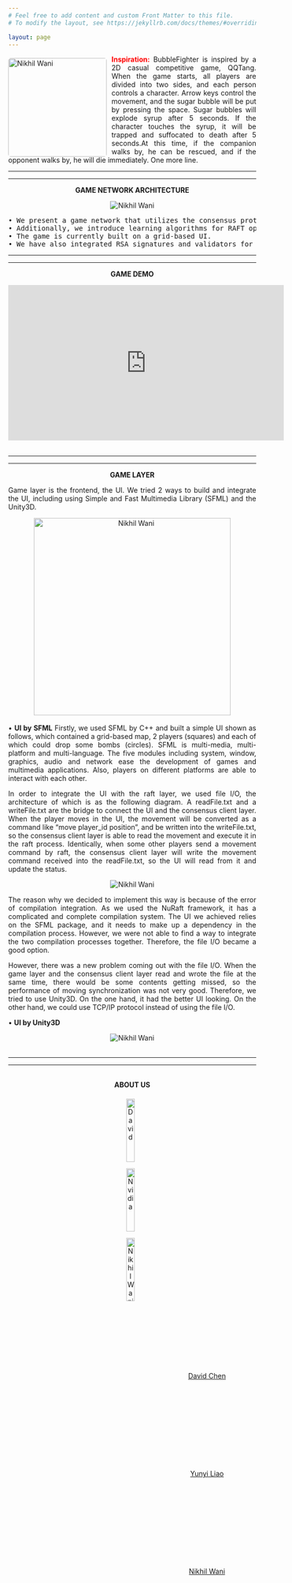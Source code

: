 ```yaml
---
# Feel free to add content and custom Front Matter to this file.
# To modify the layout, see https://jekyllrb.com/docs/themes/#overriding-theme-defaults

layout: page
---
```



<style>

.container {
  position: relative;
  display: inline-block;
  float: left;

  margin-right: 10px;
  margin-bottom: -10px;
/*  margin-left: 13px;*/
/*  margin-top: 1px;*/
}

.image {
  height: auto;
  margin-top: 6px;
/*  margin-right: 7px; */
  margin-bottom: 7px;  
  height: 200px;
/*  border: 5px; */
  border-radius: 5px;
}

.overlay {
  position: absolute;
  top: 0;
  bottom: 0;
  left: 0;
  right: 0;
  height: 100%;
  opacity: 0;
  transition: .5s ease;
}

.container:hover .overlay {
  opacity: 1;
}

body
{
  text-align: justify;
}

.image_thumbnail
{

 float:center;
 height: 128px;
 width: 18%;

 margin-top: 6px;
 margin-right: 7px;
 margin-bottom: -7px;  
 border: 5px;
 border-radius: 5px;
}

</style>

<div class="container">

  <img src="imgs/main.png" alt="Nikhil Wani" class="image">

  <div class="overlay">

    <img src="imgs/main.png" alt="Asli Nikhil Wani" class="image">

  </div>

</div>

<p>
<span style="color:red"> <b>Inspiration:</b> </span> BubbleFighter is inspired by a 2D casual competitive game, QQTang. When the game starts, all players are divided into two sides, and each person controls a character. Arrow keys control the movement, and the sugar bubble will be put by pressing the space. Sugar bubbles will explode syrup after 5 seconds. If the character touches the syrup, it will be trapped and suffocated to death after 5 seconds.At this time, if the companion walks by, he can be rescued, and if the opponent walks by, he will die immediately. One more line.

<!-- At this time, if the companion walks by, he can be rescued, and if the opponent walks by, he will die immediately. When all our team members died, the game was lost. Some powerups can be picked up to promote attributes of the player such as the speed, the upper bound of the number of bubbles and the power of explosion.   -->
</p>


---
---  

<center>
<p>
<b id="architecture">GAME NETWORK ARCHITECTURE </b>
</p>
  <img src="imgs/architecture.png" alt="Nikhil Wani">

</center>
<p>

<span style="align:left">
<pre>
• We present a game network that utilizes the consensus protocol RAFT implementation. <br>• Additionally, we introduce learning algorithms for RAFT optimization. <br>• The game is currently built on a grid-based UI. <br>• We have also integrated RSA signatures and validators for encryption and security.
</pre>
</span>


</p>






<!-- Thank you for stopping by. Yes, <span style="color:red"> __I'm on the job market!__ </span>

 I am a second-year CS graduate student at the [University of Southern California](https://www.usc.edu/) in sunny Los Angeles. Before this, I spent two wonderful years as a Research Engineer in the [Department of Computer Science and Engineering](https://www.cse.iitb.ac.in/) at [IIT Bombay, India](https://www.iitb.ac.in/). I was advised by **[Dr. Pushpak Bhattachary](https://www.cse.iitb.ac.in/~pb/)**, and I have been fortunate to work closely with him at the [Center for Indian Language Technology](http://www.cfilt.iitb.ac.in/).  My research/<span style="color:red">__interest__ </span> broadly focuses on Machine Learning and Natural Language Understanding. I am also a ACM SIGCHI Scholar and have experience in Human Computer Interaction/ User Experience research.

 I want machines to not just ***learn***, but also ***understand*** complex ideas the way we do, especially with ***natural languages***. Last summer, I built a state-of-the-art [Contextually Complex Phrase detection]() system.


During the summer of 2017, I worked on [Probabilistic Models for Intelligent Text Input Processing]() as a research intern in the Human-Computer Interaction (HCI) group at the IDC School of Design (IDC Dept), IIT Bombay, India, where I was advised by **[Dr. Anirudha Joshi](http://www.idc.iitb.ac.in/~anirudha/){:target="_blank"}**.


In spring 2017, I worked on [Multi-Scale 3D Convolutional Neural Network models]() during my internship at **Nvidia, Pune, India**, where I was lucky to be jointly advised by [Dr. CP Mammen](https://in.linkedin.com/in/cp-mammen-7690735) and [Dr. Jayashree Kalpathy Crammer](https://connects.catalyst.harvard.edu/Profiles/display/Person/102986) (MGH, Harvard Medical School).


I graduated in 2017 from VIT, Pune with distinction in Bachelors of Information Technology. Before that, I earned a Diploma in Computer Science Engineering with distinction from PCP, Pune in 2014.


In my spare time, I have begun contributing to [StackOverflow](https://stackoverflow.com/users/9370096/nikhil-wani.){:target="_blank"} and writing [articles](). Outside of research, I like to play Cricket and participate in social events. I'm always looking for new, interesting people to interact with.

You can find my research delineated [here](http://localhost:4000/research/), or peruse a detailed [CV](http://localhost:4000/research/). -->


---
---  
<center>
<p>
<b id="demo">GAME DEMO </b>
</p>




<iframe width="560" height="315" src="https://www.youtube.com/embed/rH38I3Cda44" title="YouTube video player" frameborder="0" allow="accelerometer; autoplay; clipboard-write; encrypted-media; gyroscope; picture-in-picture" allowfullscreen>

</iframe>

</center>
<br>


<!-- <center>
<p>
<b id="demo">GAME NETWORK ARCHITECTURE </b>
</p>
  <img src="imgs/architecture.png" alt="Nikhil Wani">

</center>
<p>


We present a game network that utilizes the consensus protocol RAFT implementation. Additionally, we introduce learning algorithms for RAFT optimization. The game is currently built on a grid-based UI. We have also integrated RSA signatures and validators for encryption and security.

</p> -->


---
---

<center>

<p>
<b>GAME LAYER</b>
</p>
</center>
<p>
Game layer is the frontend, the UI. We tried 2 ways to build and integrate the UI, including using Simple and Fast Multimedia Library (SFML) and the Unity3D.
</p>

<center>
  <img src="imgs/ui_sfml.png" alt="Nikhil Wani" width="400px" height="400px">
</center>  

<br>
• <b>UI by SFML</b>  
Firstly, we used SFML by C++ and built a simple UI shown as follows, which contained a grid-based map, 2 players (squares) and each of which could drop some bombs (circles). SFML is multi-media, multi-platform and multi-language. The five modules including system, window, graphics, audio and network ease the development of games and multimedia applications. Also, players on different platforms are able to interact with each other.



  In order to integrate the UI with the raft layer, we used file I/O, the architecture of which is as the following diagram. A readFile.txt and a writeFile.txt are the bridge to connect the UI and the consensus client layer. When the player moves in the UI, the movement will be converted as a command like “move player_id position”, and be written into the writeFile.txt, so the consensus client layer is able to read the movement and execute it in the raft process. Identically, when some other players send a movement command by raft, the consensus client layer will write the movement command received into the readFile.txt, so the UI will read from it and update the status.

  <center>
  <img src="imgs/fileio.png" alt="Nikhil Wani">
  </center>

  The reason why we decided to implement this way is because of the error of compilation integration. As we used the NuRaft framework, it has a complicated and complete compilation system. The UI we achieved relies on the SFML package, and it needs to make up a dependency in the compilation process. However, we were not able to find a way to integrate the two compilation processes together. Therefore, the file I/O became a good option.


  However, there was a new problem coming out with the file I/O. When the game layer and the consensus client layer read and wrote the file at the same time, there would be some contents getting missed, so the performance of moving synchronization was not very good. Therefore, we tried to use Unity3D. On the one hand, it had the better UI looking. On the other hand, we could use TCP/IP protocol instead of using the file I/O.

• <b>UI by Unity3D</b>  
  <center>
  <img src="imgs/uiunity3d.png" alt="Nikhil Wani">
  </center>

<br>

---
---  

<center>
<br>
<b id="about">ABOUT US</b>

<p>

<a href="https://www.linkedin.com/in/david-chen-783a1a110/" target="_blank"><img src="/imgs/david.jpeg" alt="David" class="image_thumbnail"/></a>

<a href="https://www.linkedin.com/in/yunyi-liao-a9132919b/" target="_blank"><img src="/imgs/yunyi.jpeg" alt="Nvidia" class="image_thumbnail" /></a>

<a href="https://linkedin.com/in/nikhilwani" target="_blank"><img src="/imgs/image2.jpeg" alt="Nikhil Wani" class="image_thumbnail" /></a>
</p>



<div>
<svg class="svg-icon"><use xlink:href="{{ '/assets/minima-social-icons.svg#linkedin' | relative_url }}"></use></svg>
<a href="https://www.linkedin.com/in/david-chen-783a1a110/" target="_blank">David Chen</a>

&nbsp;
&nbsp;
&nbsp;
&nbsp;
&nbsp;

<svg class="svg-icon"><use xlink:href="{{ '/assets/minima-social-icons.svg#linkedin' | relative_url }}"></use></svg>
<a href="https://www.linkedin.com/in/yunyi-liao-a9132919b/" target="_blank">Yunyi Liao</a>

&nbsp;
&nbsp;
&nbsp;
&nbsp;
&nbsp;

<svg class="svg-icon"><use xlink:href="{{ '/assets/minima-social-icons.svg#linkedin' | relative_url }}"></use></svg>
<a href="https://linkedin.com/in/nikhilwani" target="_blank">Nikhil Wani</a>

</div>
</center>






<!-- <video width="480" height="320" controls="controls">
  <source src="https://www.youtube.com/watch?v=rH38I3Cda44" type="video/mp4">
</video> -->
